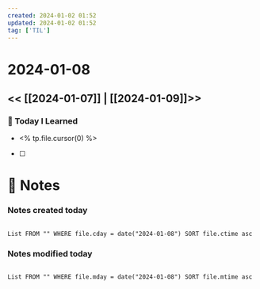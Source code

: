 ```yaml
---
created: 2024-01-02 01:52
updated: 2024-01-02 01:52
tag: ['TIL']
---
```

# 2024-01-08
<< [[2024-01-07]] | [[2024-01-09]]>>
---

### 📅 Today I Learned
- <% tp.file.cursor(0) %>

- [ ]


# 📝 Notes
### Notes created today
```dataview

List FROM "" WHERE file.cday = date("2024-01-08") SORT file.ctime asc

```

### Notes modified today
```dataview

List FROM "" WHERE file.mday = date("2024-01-08") SORT file.mtime asc

```